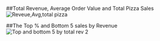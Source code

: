 ##Total Revenue, Average Order Value and Total Pizza Sales
![Reveue,Avg,total pizza](https://github.com/Remilekunolamide/SQLPROJECTS/assets/134251336/8a158d40-e32d-499c-a5ea-badd00112276)

##The Top % and Bottom 5 sales by Revenue
![Top and bottom 5 by total rev 2](https://github.com/Remilekunolamide/SQLPROJECTS/assets/134251336/2ecfb6c1-198f-4aea-896f-acd842ddd495)
